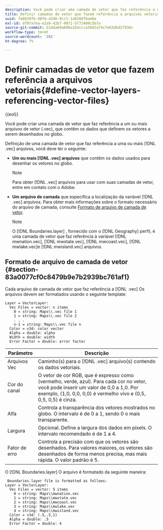 ```yaml
---
description: Você pode criar uma camada de vetor que faz referência a um ou mais arquivos de vetor (.vec), que contêm os dados que definem os vetores a serem desenhados no globo.
title: Definir camadas de vetor que fazem referência a arquivos vetoriais
uuid: fe6639fb-98fb-4246-9cc1-1a928df6ae0a
exl-id: d78fa7ea-e2a9-42b7-9071-5f72409c5b7a
source-git-commit: b1dda69a606a16dccca30d2a74c7e63dbd27936c
workflow-type: tm+mt
source-wordcount: '281'
ht-degree: 7%

---
```


# Definir camadas de vetor que fazem referência a arquivos vetoriais{#define-vector-layers-referencing-vector-files}

{{eol}}

Você pode criar uma camada de vetor que faz referência a um ou mais arquivos de vetor (.vec), que contêm os dados que definem os vetores a serem desenhados no globo.

Definição de uma camada de vetor que faz referência a uma ou mais [!DNL .vec] arquivos, você deve ter o seguinte:

* **Um ou mais [!DNL .vec] arquivos** que contêm os dados usados para desenhar os vetores no globo.

   >[!NOTE]
   >
   >Para obter [!DNL .vec] arquivos para usar com suas camadas de vetor, entre em contato com o Adobe.

* **Um arquivo de camada** que especifica a localização da variável [!DNL .vec] arquivos. Para obter mais informações sobre o formato necessário do arquivo de camada, consulte [Formato de arquivo de camada de vetor](../../../../home/c-get-started/c-im-layers/c-vctr-layers/c-ref-vctr-files.md#section-83a0077cf0c8479b9e7b2939bc761af1).

   >[!NOTE]
   >
   >O [!DNL Boundaries.layer] , fornecido com o [!DNL Geography] perfil, é uma camada de vetor que faz referência à variável [!DNL mwnation.vec], [!DNL mwstate.vec], [!DNL mwcoast.vec], [!DNL mwlake.vec]e [!DNL mwisland.vec] arquivos.

## Formato de arquivo de camada de vetor {#section-83a0077cf0c8479b9e7b2939bc761af1}

Cada arquivo de camada de vetor que faz referência a [!DNL .vec] Os arquivos devem ser formatados usando o seguinte template:

```
Layer = VectorLayer:
  Vec Files = vector: n items
    0 = string: Maps\\.vec file 1
    1 = string: Maps\\.vec file 2
    . . .
    n-1 = string: Maps\\.vec file n
  Color = v3d: color vector
  Alpha = double: alpha
  Width = double: width
  Error Factor = double: error factor
```

| Parâmetro | Descrição |
|---|---|
| Arquivos Vec | Caminho(s) para o [!DNL .vec] arquivo(s) contendo os dados vetoriais. |
| Cor do canal | O vetor de cor RGB, que é expresso como (vermelho, verde, azul). Para cada cor no vetor, você pode inserir um valor de 0,0 a 1,0. Por exemplo, (1,0, 0,0, 0,0) é vermelho vivo e (0,5, 0,5, 0,5) é cinza. |
| Alfa | Controla a transparência dos vetores mostrados no globo. O intervalo é de 0 a 1, sendo 0 o mais transparente. |
| Largura | Opcional. Define a largura dos dados em pixels. O intervalo recomendado é de 1 a 4. |
| Fator de erro | Controla a precisão com que os vetores são desenhados. Para valores maiores, os vetores são desenhados de forma menos precisa, mas mais rápida. O valor padrão é 5. |

O [!DNL Boundaries.layer] O arquivo é formatado da seguinte maneira:

```
 Boundaries.layer file is formatted as follows:
Layer = VectorLayer:
  Vec Files = vector: 5 items
    0 = string: Maps\\mwnation.vec
    1 = string: Maps\\mwstate.vec
    2 = string: Maps\\mwcoast.vec
    3 = string: Maps\\mwlake.vec
    4 = string: Maps\\mwisland.vec
  Color = v3d: (.5,.5,1)
  Alpha = double: .5
  Error Factor = double: 4
```
